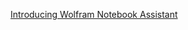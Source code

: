 [Introducing Wolfram Notebook Assistant](https://writings.stephenwolfram.com/2024/12/useful-to-the-point-of-being-revolutionary-introducing-wolfram-notebook-assistant/#how-can-i-do-that)
